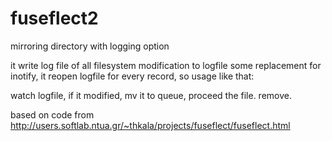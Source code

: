 fuseflect2
==========

mirroring directory with logging option

it write log file of all filesystem modification to logfile
some replacement for inotify,
it reopen logfile for every record, so usage like that:

watch logfile, if it modified, mv it to queue, proceed the file. remove.


based on code from http://users.softlab.ntua.gr/~thkala/projects/fuseflect/fuseflect.html

